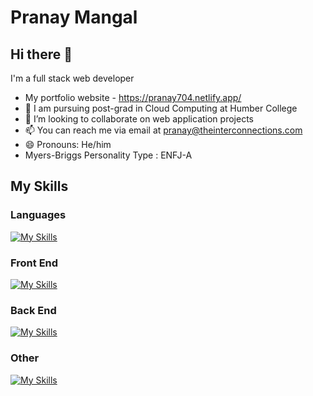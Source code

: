# Pranay Mangal
## Hi there 👋

  I'm a full stack web developer
- My portfolio website - https://pranay704.netlify.app/
- 🔭 I am pursuing post-grad in Cloud Computing at Humber College
- 👯 I’m looking to collaborate on web application projects
- 📫 You can reach me via email at pranay@theinterconnections.com
- 😄 Pronouns: He/him
- Myers-Briggs Personality Type : ENFJ-A

## My Skills

### Languages
[![My Skills](https://skillicons.dev/icons?i=python,js,ts,cs,php)](https://skillicons.dev)

### Front End

[![My Skills](https://skillicons.dev/icons?i=html,css,react,tailwind,sass,bootstrap,jquery,github)](https://skillicons.dev)

### Back End

[![My Skills](https://skillicons.dev/icons?i=django,nodejs,express,mongodb,graphql,dotnet,laravel)](https://skillicons.dev)

### Other
[![My Skills](https://skillicons.dev/icons?i=aws,k8s,docker,terraform)](https://skillicons.dev)
